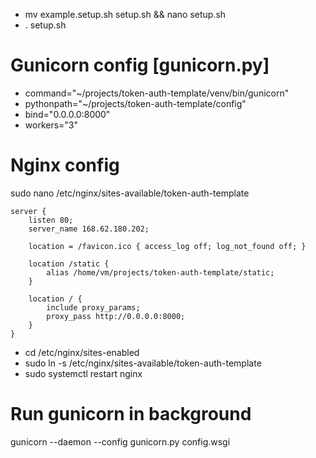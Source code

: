 - mv example.setup.sh setup.sh && nano setup.sh
- . setup.sh

# Gunicorn config [gunicorn.py]
- command="~/projects/token-auth-template/venv/bin/gunicorn"
- pythonpath="~/projects/token-auth-template/config"
- bind="0.0.0.0:8000"
- workers="3"

# Nginx config
sudo nano /etc/nginx/sites-available/token-auth-template

    server {
        listen 80;
        server_name 168.62.180.202;

        location = /favicon.ico { access_log off; log_not_found off; }

        location /static {
            alias /home/vm/projects/token-auth-template/static;
        }

        location / {
            include proxy_params;
            proxy_pass http://0.0.0.0:8000;
        }
    }

- cd /etc/nginx/sites-enabled
- sudo ln -s /etc/nginx/sites-available/token-auth-template
- sudo systemctl restart nginx
# Run gunicorn in background
gunicorn --daemon --config gunicorn.py config.wsgi